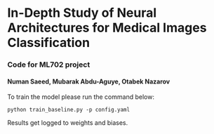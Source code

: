 # In-Depth Study of Neural Architectures for Medical Images Classification
### Code for ML702 project
#### Numan Saeed, Mubarak Abdu-Aguye, Otabek Nazarov

To train the model please run the command below:

```
python train_baseline.py -p config.yaml
```

Results get logged to weights and biases.